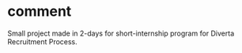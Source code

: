 # comment
Small project made in 2-days for short-internship program for Diverta Recruitment Process.
